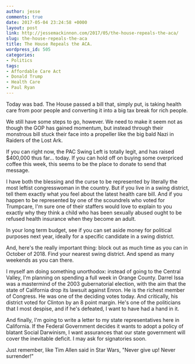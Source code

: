 ```yaml
---
author: jesse
comments: true
date: 2017-05-04 23:24:58 +0000
layout: post
link: http://jessemackinnon.com/2017/05/the-house-repeals-the-aca/
slug: the-house-repeals-the-aca
title: The House Repeals the ACA.
wordpress_id: 505
categories:
- Politics
tags:
- Affordable Care Act
- Donald Trump
- Health Care
- Paul Ryan
---
```


Today was bad. The House passed a bill that, simply put, is taking health care from poor people and converting it into a big tax break for rich people.

We still have some steps to go, however. We need to make it seem not as though the GOP has gained momentum, but instead through their monstrous bill stuck their face into a propeller like the big bald Nazi in Raiders of the Lost Ark.

If you can right now, the PAC Swing Left is totally legit, and has raised $400,000 thus far... today. If you can hold off on buying some overpriced coffee this week, this seems to be the place to donate to send that message.

I have both the blessing and the curse to be represented by literally the most leftist congresswoman in the country. But if you live in a swing district, tell them exactly what you feel about the latest health care bill. And if you happen to be represented by one of the scoundrels who voted for Trumpcare, I'm sure one of their staffers would love to explain to you exactly why they think a child who has been sexually abused ought to be refused health insurance when they become an adult.

In your long term budget, see if you can set aside money for political purposes next year, ideally for a specific candidate in a swing district.

And, here's the really important thing: block out as much time as you can in October of 2018. Find your nearest swing district. And spend as many weekends as you can there.

I myself am doing something unorthodox: instead of going to the Central Valley, I'm planning on spending a full week in Orange County. Darrel Issa was a mastermind of the 2003 gubernatorial election, with the aim that the state of California drop its lawsuit against Enron. He is the richest member of Congress. He was one of the deciding votes today. And critically, his district voted for Clinton by an 8 point margin. He's one of the politicians that I most despise, and if he's defeated, I want to have had a hand in it.

And finally, I'm going to write a letter to my state representatives here in California. If the Federal Government decides it wants to adopt a policy of blatant Social Darwinism, I want assurances that our state government will cover the inevitable deficit. I may ask for signatories soon.

Just remember, like Tim Allen said in Star Wars, "Never give up! Never surrender!"
